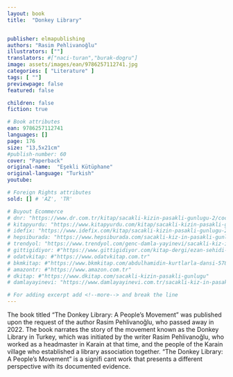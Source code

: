 ```yaml
---
layout: book
title:  "Donkey Library"


publisher: elmapublishing
authors: "Rasim Pehlivanoğlu"
illustrators: [""]
translators: #["naci-turan","burak-dogru"]
image: assets/images/ean/9786257112741.jpg
categories: [ "Literature" ]
tags: [ ""]
previewpage: false
featured: false

children: false
fiction: true

# Book attributes
ean: 9786257112741
languages: []
page: 176
size: "13,5x21cm"
#publish-number: 60
cover: "Paperback"
original-name:  "Eşekli Kütüphane"
original-language: "Turkish"
youtube:

# Foreign Rights attributes
sold: [] # 'AZ', 'TR'

# Buyout Ecommerce
# dnr: "https://www.dr.com.tr/kitap/sacakli-kizin-pasakli-gunlugu-2/cocuk-ve-genclik/genclik-10-yas/roman-oyku/urunno=0001893059001"
# kitapyurdu: "https://www.kitapyurdu.com/kitap/sacakli-kizin-pasakli-gunlugu-2-/560122.html&filter_name=Sa%C3%A7akl%C4%B1+K%C4%B1z%27%C4%B1n+Pasakl%C4%B1+G%C3%BCnl%C3%BC%C4%9F%C3%BC+2"
# idefix: "https://www.idefix.com/kitap/sacakli-kizin-pasakli-gunlugu-2/cocuk-ve-genclik/genclik-10-yas/roman-oyku/urunno=0001893059001"
# hepsiburada: "https://www.hepsiburada.com/sacakli-kiz-in-pasakli-gunlugu-2-damla-yayinevi-p-HBV000012ER86"
# trendyol: "https://www.trendyol.com/genc-damla-yayinevi/sacakli-kiz-in-pasakli-gunlugu-2-p-54825777"
# gittigidiyor: #"https://www.gittigidiyor.com/kitap-dergi/ezan-sehidi-adnan-menderes_pdp_732728793"
# odatvkitap: #"https://www.odatvkitap.com.tr"
# bkmkitap: #"https://www.bkmkitap.com/abdulhamidin-kurtlarla-dansi-578226"
# amazontr: #"https://www.amazon.com.tr"
# dkitap: #"https://www.dkitap.com/sacakli-kizin-pasakli-gunlugu"
# damlayayinevi: "https://www.damlayayinevi.com.tr/sacakli-kiz-in-pasakli-gunlugu-2-bu-iste-bi-terslik-var"

# For adding excerpt add <!--more--> and break the line
---
```

The book titled “The Donkey Library: A People’s
Movement” was published upon the request of the
author Rasim Pehlivanoğlu, who passed away in
2022. The book narrates the story of the movement
known as the Donkey Library in Turkey, which was
initiated by the writer Rasim Pehlivanoğlu, who
worked as a headmaster in Karain at that time, and
the people of the Karain village who established a
library association together. “The Donkey Library:
A People’s Movement” is a signifi cant work that
presents a different perspective with its documented evidence.
<!--more--> 

